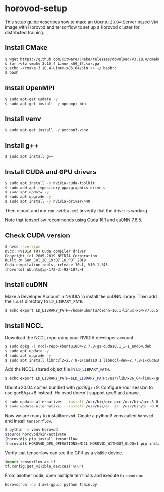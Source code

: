 # horovod-setup
This setup guide describes how to make an Ubuntu 20.04 Server based VM image with Horovod and tensorflow
to set up a Horovod cluster for distributed training.

## Install CMake

```bash
$ wget https://github.com/Kitware/CMake/releases/download/v3.18.4/cmake-3.18.4-Linux-x86_64.tar.gz
$ tar xvfz cmake-3.18.4-Linux-x86_64.tar.gz
$ echo ~/cmake-3.18.4-Linux-x86_64/bin >> ~/.bashrc
$ bash
```

## Install OpenMPI

```bash
$ sudo apt-get update -y
$ sudo apt-get install -y openmpi-bin
```

## Install venv

```bash
$ sudo apt-get install -y python3-venv
```

## Install g++

```bash
$ sudo apt install g++
```

## Install CUDA and GPU drivers

```bash
$ sudo apt install -y nvidia-cuda-toolkit
$ sudo add-apt-repository ppa:graphics-drivers
$ sudo apt update -y
$ sudo apt upgrade -y
$ sudo apt install -y nvidia-driver-440
```

Then reboot and run ``run nvidia-smi`` to verify that the driver is working.

Note that tensorflow recommends using Cuda 10.1 and cuDNN 7.6.5.

## Check CUDA version

```bash
$ nvcc --version
nvcc: NVIDIA (R) Cuda compiler driver
Copyright (c) 2005-2019 NVIDIA Corporation
Built on Sun_Jul_28_19:07:16_PDT_2019
Cuda compilation tools, release 10.1, V10.1.243
(hovorod) ubuntu@ip-172-31-92-187:~$
```

## Install cuDNN

Make a Developer Account in NVIDIA to install the cuDNN library. Then add the ``lib64`` directory to
``LD_LIBRARY_PATH``.

```bash
$ echo export LD_LIBRARY_PATH=/home/ubuntu/cudnn-10.1-linux-x64-v7.6.5.32/lib64 >> ~/.bashrc
```

## Install NCCL

Download the NCCL repo using your NVIDIA developer account.

```bash
$ sudo dpkg -i nccl-repo-ubuntu1804-2.7.8-ga-cuda10.1_1-1_amd64.deb
$ sudo apt update -y
4 sudo apt upgrade -y
$ sudo apt install libnccl2=2.7.8-1+cuda10.1 libnccl-dev=2.7.8-1+cuda10.1
```

Add the NCCL shared object file in ``LD_LIBRARY_PATH``.

```bash
$ echo export LD_LIBRARY_PATH=$LD_LIBRARY_PATH:/usr/lib/x86_64-linux-gnu >> ~/.bashrc
```

Ubuntu 20.04 comes bundled with gcc9/g++9. Configure your session to use gcc8/g++8 instead. Horovod
doesn't support gcc9 and above.

```bash
$ sudo update-alternatives --install /usr/bin/gcc gcc /usr/bin/gcc-8 8
$ sudo update-alternatives --install /usr/bin/g++ g++ /usr/bin/g++-8 8
```

Now we are ready to install``horovod``. Create a python3 venv called ``horovod`` and install ``tensorrflow``.

```bash
$ python -m venv horovod
$source horovod/bin/activate
(horovod)$ pip install tensorflow
(horovod)$ HOROVOD_GPU_OPERATIONS=NCCL HOROVOD_WITHOUT_GLOO=1 pip install --no-cache horovod
```

Verify that tensorflow can see the GPU as a visible device.

```python
import tensorflow as tf
tf.config.get_visible_devices('GPU')
```

From another node, open multiple terminals and execute ``horovodrun``:

```bash
horovodrun -np 1 aws-gpu:1 python train.py
```
